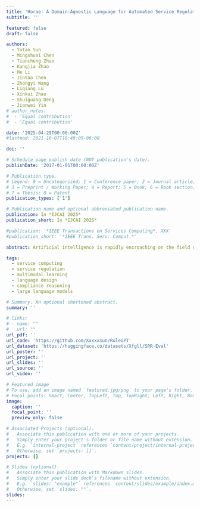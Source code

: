 ```yaml
---
title: 'Horae: A Domain-Agnostic Language for Automated Service Regulation'
subtitle: ''

featured: false
draft: false

authors:
  - Yutao Sun
  - Mingshuai Chen
  - Tiancheng Zhao
  - Kangjia Zhao
  - He Li
  - Jintao Chen
  - Zhongyi Wang
  - Liqiang Lu
  - Xinkui Zhao
  - Shuiguang Deng
  - Jianwei Yin
# author_notes:
#  - 'Equal contribution'
#  - 'Equal contribution'

date: '2025-04-29T00:00:00Z'
#lastmod: 2021-10-07T18:49:05-06:00

doi: ''

# Schedule page publish date (NOT publication's date).
publishDate: '2017-01-01T00:00:00Z'

# Publication type.
# Legend: 0 = Uncategorized; 1 = Conference paper; 2 = Journal article;
# 3 = Preprint / Working Paper; 4 = Report; 5 = Book; 6 = Book section;
# 7 = Thesis; 8 = Patent
publication_types: ['1']

# Publication name and optional abbreviated publication name.
publication: In *IJCAI 2025*
publication_short: In *IJCAI 2025*

#publication: '*IEEE Transactions on Services Computing*, XXX'
#publication_short: '*IEEE Trans. Serv. Comput.*'

abstract: Artificial intelligence is rapidly encroaching on the field of service regulation. However, existing AI-based regulation techniques are often tailored to specific application domains and thus are difficult to generalize in an automated manner. This paper presents <span style="font-variant:small-caps;">Horae</span>, a unified specification language for modeling (multimodal) regulation rules across a diverse set of domains. We showcase how <span style="font-variant:small-caps;">Horae</span> facilitates an intelligent service regulation pipeline by further exploiting a fine-tuned large language model named RuleGPT that automates the <span style="font-variant:small-caps;">Horae</span> modeling process, thereby yielding an end-to-end framework for fully automated intelligent service regulation. The feasibility and effectiveness of our framework are demonstrated over a benchmark of various real-world regulation domains. In particular, we show that our open-sourced, fine-tuned RuleGPT with 7B parameters suffices to outperform GPT-3.5 and perform on par with GPT-4o.

tags:
  - service computing
  - service regulation
  - multimodal learning
  - language design
  - compliance reasoning
  - large language models

# Summary. An optional shortened abstract.
summary: ''

# links:
# - name: ""
#   url: ""
url_pdf: ''
url_code: 'https://github.com/Xxxxxsun/RuleGPT'
url_dataset: 'https://huggingface.co/datasets/Xfgll/SRR-Eval'
url_poster: ''
url_project: ''
url_slides: ''
url_source: ''
url_video: ''

# Featured image
# To use, add an image named `featured.jpg/png` to your page's folder.
# Focal points: Smart, Center, TopLeft, Top, TopRight, Left, Right, BottomLeft, Bottom, BottomRight.
image:
  caption: ''
  focal_point: ''
  preview_only: false

# Associated Projects (optional).
#   Associate this publication with one or more of your projects.
#   Simply enter your project's folder or file name without extension.
#   E.g. `internal-project` references `content/project/internal-project/index.md`.
#   Otherwise, set `projects: []`.
projects: []

# Slides (optional).
#   Associate this publication with Markdown slides.
#   Simply enter your slide deck's filename without extension.
#   E.g. `slides: "example"` references `content/slides/example/index.md`.
#   Otherwise, set `slides: ""`.
slides:
---
```


<!-- {{% callout note %}}
Click the _Cite_ button above to demo the feature to enable visitors to import publication metadata into their reference management software.
{{% /callout %}} -->
